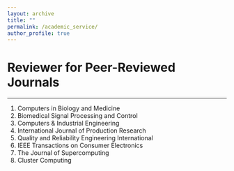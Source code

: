 ```yaml
---
layout: archive
title: ""
permalink: /academic_service/
author_profile: true
---
```


# Reviewer for Peer-Reviewed Journals
----
1. Computers in Biology and Medicine
2. Biomedical Signal Processing and Control
3. Computers & Industrial Engineering
4. International Journal of Production Research
5. Quality and Reliability Engineering International
6. IEEE Transactions on Consumer Electronics
7. The Journal of Supercomputing
8. Cluster Computing
